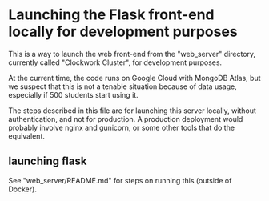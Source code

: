 # Launching the Flask front-end locally for development purposes

This is a way to launch the web front-end from the "web_server" directory,
currently called "Clockwork Cluster", for development purposes.

At the current time, the code runs on Google Cloud with MongoDB Atlas,
but we suspect that this is not a tenable situation because of data usage,
especially if 500 students start using it.

The steps described in this file are for launching this server locally,
without authentication, and not for production. A production deployment
would probably involve nginx and gunicorn, or some other tools that do
the equivalent.

## launching flask

See "web_server/README.md" for steps on running this (outside of Docker).
